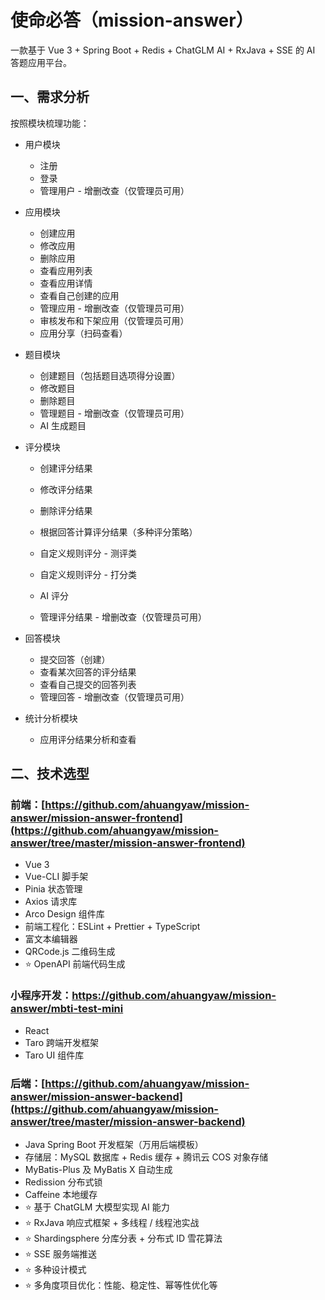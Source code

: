 # 使命必答（mission-answer）

一款基于 Vue 3 + Spring Boot + Redis + ChatGLM AI + RxJava + SSE 的 AI 答题应用平台。

## 一、需求分析

按照模块梳理功能：

- 用户模块

  - 注册
  - 登录
  - 管理用户 - 增删改查（仅管理员可用）

- 应用模块

  - 创建应用
  - 修改应用
  - 删除应用
  - 查看应用列表
  - 查看应用详情
  - 查看自己创建的应用
  - 管理应用 - 增删改查（仅管理员可用）
  - 审核发布和下架应用（仅管理员可用）
  - 应用分享（扫码查看）

- 题目模块

  - 创建题目（包括题目选项得分设置）
  - 修改题目
  - 删除题目
  - 管理题目 - 增删改查（仅管理员可用）
  - AI 生成题目

- 评分模块

  - 创建评分结果
  - 修改评分结果
  - 删除评分结果
  - 根据回答计算评分结果（多种评分策略）

  - 自定义规则评分 - 测评类
  - 自定义规则评分 - 打分类
  - AI 评分
  - 管理评分结果 - 增删改查（仅管理员可用）

- 回答模块

  - 提交回答（创建）
  - 查看某次回答的评分结果
  - 查看自己提交的回答列表
  - 管理回答 - 增删改查（仅管理员可用）

- 统计分析模块

  - 应用评分结果分析和查看



## 二、技术选型

### 前端：[https://github.com/ahuangyaw/mission-answer/mission-answer-frontend](https://github.com/ahuangyaw/mission-answer/tree/master/mission-answer-frontend)

- Vue 3 
- Vue-CLI 脚手架
- Pinia 状态管理
- Axios 请求库
- Arco Design 组件库
- 前端工程化：ESLint + Prettier + TypeScript
- 富文本编辑器
- QRCode.js 二维码生成
- ⭐️ OpenAPI 前端代码生成



### 小程序开发：https://github.com/ahuangyaw/mission-answer/mbti-test-mini

- React
- Taro 跨端开发框架
- Taro UI 组件库

### 后端：[https://github.com/ahuangyaw/mission-answer/mission-answer-backend](https://github.com/ahuangyaw/mission-answer/tree/master/mission-answer-backend)

- Java Spring Boot 开发框架（万用后端模板）
- 存储层：MySQL 数据库 + Redis 缓存 + 腾讯云 COS 对象存储
- MyBatis-Plus 及 MyBatis X 自动生成
- Redission 分布式锁
- Caffeine 本地缓存
- ⭐️ 基于 ChatGLM 大模型实现 AI 能力
- ⭐️ RxJava 响应式框架 + 多线程 / 线程池实战 
- ⭐️ Shardingsphere 分库分表 + 分布式 ID 雪花算法
- ⭐️ SSE 服务端推送
- ⭐️ 多种设计模式
- ⭐️ 多角度项目优化：性能、稳定性、幂等性优化等

